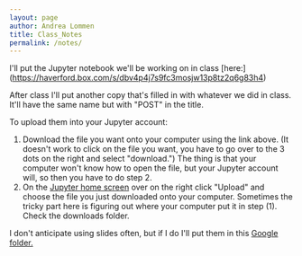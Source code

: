 ```yaml
---
layout: page
author: Andrea Lommen
title: Class_Notes 
permalink: /notes/
---
```


I'll put the Jupyter notebook we'll be working on in class [here:]
(https://haverford.box.com/s/dbv4p4j7s9fc3mosjw13p8tz2q6g83h4)

After class I'll put another copy that's filled in with whatever we did in class. It'll have the same name but with "POST" in the title.

To upload them into your Jupyter account:
1) Download the file you want onto your computer using the link above. (It doesn't work to click on the file you want, you have to go over to the 3 dots on the right and select "download.") The thing is that your computer won't know how to open the file, but your Jupyter account will, so then you have to do step 2. 
2) On the [Jupyter home screen](https://notebook.kinsc.haverford.edu:8000/hub/home) over on the right click "Upload" and choose the file you just downloaded onto your computer. Sometimes the tricky part here is figuring out where your
computer put it in step (1).  Check the downloads folder.


I don't anticipate using slides often, but if I do I'll put them in this [Google folder.](https://drive.google.com/drive/folders/1kO5yrrRfV2F_5RYDTpYBTOIKAQNyKM9S?usp=sharing)

